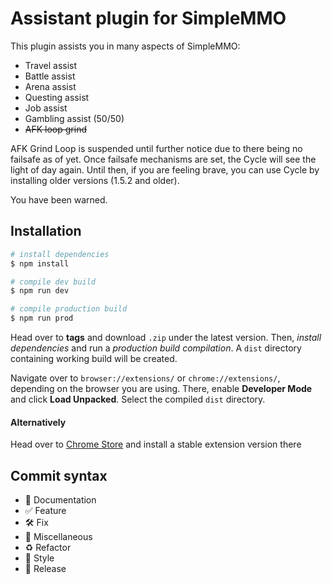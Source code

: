 # Assistant plugin for SimpleMMO

This plugin assists you in many aspects of SimpleMMO:
* Travel assist
* Battle assist
* Arena assist
* Questing assist
* Job assist
* Gambling assist (50/50)
* ~~AFK loop grind~~

AFK Grind Loop is suspended until further notice due to there being no failsafe as of yet.
Once failsafe mechanisms are set, the Cycle will see the light of day again.
Until then, if you are feeling brave, you can use Cycle by installing older versions (1.5.2 and older).

You have been warned.

## Installation

```bash
# install dependencies
$ npm install

# compile dev build
$ npm run dev

# compile production build
$ npm run prod
```

Head over to **tags** and download `.zip` under the latest version.
Then, _install dependencies_ and run a _production build compilation_.
A `dist` directory containing working build will be created.

Navigate over to `browser://extensions/` or `chrome://extensions/`,
depending on the browser you are using. There, enable **Developer Mode**
and click **Load Unpacked**. Select the compiled `dist` directory.

#### Alternatively

Head over to [Chrome Store](https://chrome.google.com/webstore/detail/simple-assistant/dpljccfbkelkodmmbnahgimhombjemll?hl=en&authuser=0)
and install a stable extension version there

## Commit syntax

* :blue_book: Documentation
* :white_check_mark: Feature
* :hammer_and_wrench: Fix
* :corn: Miscellaneous
* :recycle: Refactor
* :art: Style
* :milky_way: Release
